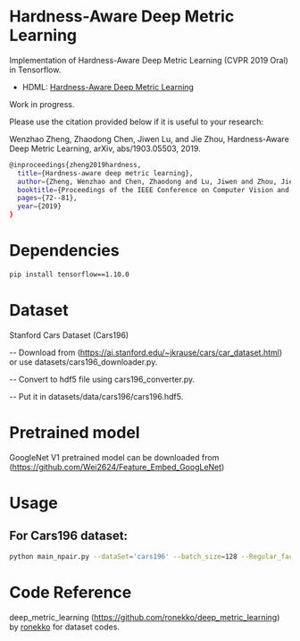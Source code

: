 # Hardness-Aware Deep Metric Learning
Implementation of Hardness-Aware Deep Metric Learning (CVPR 2019 Oral) in Tensorflow.

- HDML:  [Hardness-Aware Deep Metric Learning](https://arxiv.org/abs/1903.05503.pdf)

Work in progress.

Please use the citation provided below if it is useful to your research:

Wenzhao Zheng, Zhaodong Chen, Jiwen Lu, and Jie Zhou, Hardness-Aware Deep Metric Learning, arXiv, abs/1903.05503, 2019. 

```bash
@inproceedings{zheng2019hardness,
  title={Hardness-aware deep metric learning},
  author={Zheng, Wenzhao and Chen, Zhaodong and Lu, Jiwen and Zhou, Jie},
  booktitle={Proceedings of the IEEE Conference on Computer Vision and Pattern Recognition},
  pages={72--81},
  year={2019}
}
```


# Dependencies
```bash
pip install tensorflow==1.10.0
```

# Dataset
Stanford Cars Dataset (Cars196)

-- Download from (https://ai.stanford.edu/~jkrause/cars/car_dataset.html) or use datasets/cars196_downloader.py. 

-- Convert to hdf5 file using cars196_converter.py.

-- Put it in datasets/data/cars196/cars196.hdf5.

# Pretrained model
GoogleNet V1 pretrained model can be downloaded from (https://github.com/Wei2624/Feature_Embed_GoogLeNet)

# Usage
## For Cars196 dataset:

```bash
python main_npair.py --dataSet='cars196' --batch_size=128 --Regular_factor=5e-3 --init_learning_rate=7e-5 --load_formalVal=False --embedding_size=128 --loss_l2_reg=3e-3 --init_batch_per_epoch=500 --batch_per_epoch=64 --max_steps=8000 --beta=1e+4 --lr_gen=1e-2 --num_class=99 --_lambda=0.5 --s_lr=1e-3
```


# Code Reference
deep\_metric\_learning (https://github.com/ronekko/deep_metric_learning) by [ronekko](https://github.com/ronekko) for dataset codes. 
